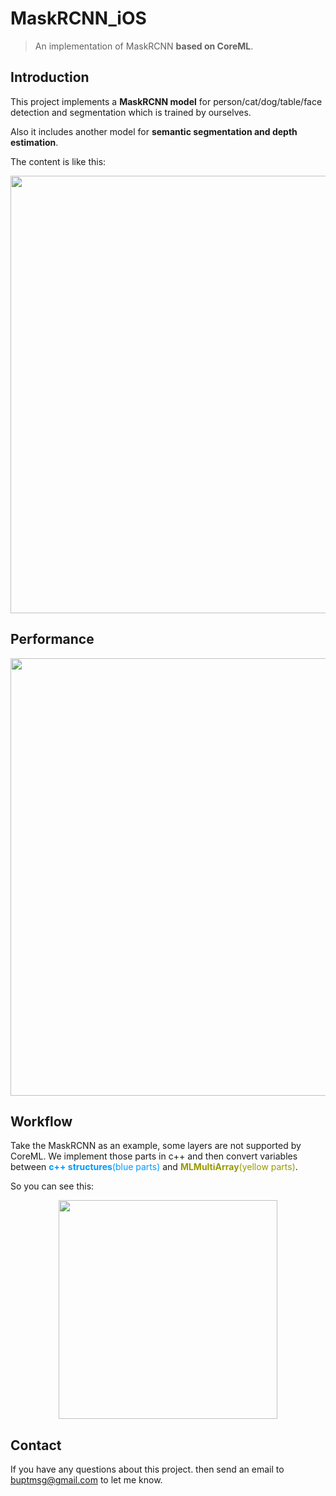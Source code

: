 # MaskRCNN_iOS

> An implementation of MaskRCNN  __based on CoreML__.

## Introduction

This project implements a __MaskRCNN model__ for person/cat/dog/table/face detection and segmentation which is trained by ourselves.
    
Also it includes another model for __semantic segmentation and depth estimation__.
    
The content is like this:

<div align=center>
<img width=700 src="https://wx4.sinaimg.cn/mw1024/89ef5361ly1fsbvb2jat6j20yo0icac6.jpg"/>
</div>


## Performance

<div align=center>
<img width=700 src="https://wx4.sinaimg.cn/mw1024/89ef5361ly1fsbvb2amarj20xt0fkdh2.jpg"/>
</div>

## Workflow

Take the MaskRCNN as an example, some layers are not supported by CoreML. We implement those parts in c++ and then convert variables between<font color=#0099ff> __c++ structures__(blue parts)</font> and<font color=#999900> __MLMultiArray__(yellow parts)</font>.

So you can see this:

<div align=center>
<img width=350 src="https://wx3.sinaimg.cn/mw1024/89ef5361ly1fsbvb2eo43j20hj0inabi.jpg"/>
</div>
    
## Contact

If you have any questions about this project. then send an email to buptmsg@gmail.com to let me know.    
